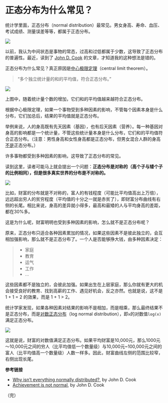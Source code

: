 # 正态分布为什么常见？

统计学里面，正态分布（normal distribution）最常见。男女身高、寿命、血压、考试成绩、测量误差等等，都属于正态分布。

![](http://www.ruanyifeng.com/blogimg/asset/2017/bg2017073001.png)

以前，我认为中间状态是事物的常态，过高和过低都属于少数，这导致了正态分布的普遍性。最近，读到了 [John D. Cook](https://www.johndcook.com/blog/2015/03/09/why-isnt-everything-normally-distributed/) 的文章，才知道我的这种想法是错的。

正态分布为什么常见？真正原因是[中心极限定理](https://baike.baidu.com/item/%E4%B8%AD%E5%BF%83%E6%9E%81%E9%99%90%E5%AE%9A%E7%90%86)（central limit theorem）。

> “多个独立统计量的和的平均值，符合正态分布。”

![](http://www.ruanyifeng.com/blogimg/asset/2017/bg2017073002.gif)

上图中，随着统计量个数的增加，它们和的平均值越来越符合正态分布。

根据中心极限定理，如果一个事物受到多种因素的影响，不管每个因素本身是什么分布，它们加总后，结果的平均值就是正态分布。

举例来说，人的身高既有先天因素（基因），也有后天因素（营养）。每一种基因对身高的影响都是一个统计量，不管这些统计量本身是什么分布，它们和的平均值符合正态分布。（注意：男性身高和女性身高都是正态分布，但男女混合人群的身高[不是](https://www.johndcook.com/blog/2008/11/25/distribution-of-adult-heights/)正态分布。）

许多事物都受到多种因素的影响，这导致了正态分布的常见。

读到这里，读者可能马上就会提出一个问题：**正态分布是对称的（高个子与矮个子的比例相同），但是很多真实世界的分布是不对称的。**

![](http://www.ruanyifeng.com/blogimg/asset/2017/bg2017073003.png)

比如，财富的分布就是不对称的，富人的有钱程度（可能比平均值高出上万倍），远远超出穷人的贫穷程度（平均值的十分之一就是赤贫了），即财富分布曲线有右侧的长尾。相比来说，身高的差异就小得多，最高和最矮的人与平均身高的差距，都在30%多。

这是为什么呢，财富明明也受到多种因素的影响，怎么就不是正态分布呢？

原来，正态分布只适合各种因素累加的情况，如果这些因素不是彼此独立的，会互相加强影响，那么就不是正态分布了。一个人是否能够挣大钱，由多种因素决定：

> - 家庭
> - 教育
> - 运气
> - 工作
> - ...

这些因素都不是独立的，会彼此加强。如果出生在上层家庭，那么你就有更大的机会接受良好的教育、找到高薪的工作、遇见好机会，反之亦然。也就是说，这不是 1 + 1 = 2 的效果，而是 1 + 1 > 2。

统计学家发现，如果各种因素对结果的影响不是相加，而是相乘，那么最终结果不是正态分布，而是[对数正态分布](https://baike.baidu.com/item/%E5%AF%B9%E6%95%B0%E6%AD%A3%E6%80%81%E5%88%86%E5%B8%83)（log normal distribution），即`x`的对数值`log(x)`满足正态分布。

![](http://www.ruanyifeng.com/blogimg/asset/2017/bg2017073004.gif)

这就是说，财富的对数值满足正态分布。如果平均财富是10,000元，那么1000元～10,000元之间的穷人（比平均值低一个数量级）与10,000元~100,000元之间的富人（比平均值高一个数量级）人数一样多。因此，财富曲线左侧的范围比较窄，右侧出现长尾。

**参考链接**

- [Why isn’t everything normally distributed?](https://www.johndcook.com/blog/2015/03/09/why-isnt-everything-normally-distributed/), by John D. Cook
- [Achievement is not normal](https://www.johndcook.com/blog/2015/03/09/why-isnt-everything-normally-distributed/), by John D. Cook

（完）

